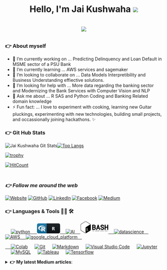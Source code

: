 <h1 align="center">Hello, I'm Jai Kushwaha <img src="https://github.com/jaikushwaha7/jaikushwaha7/blob/master/gif1.gif/" width="50" </h1>
<p align="center">
 <a href="https://github.com/DenverCoder1/readme-typing-svg"><img src="https://readme-typing-svg.herokuapp.com?lines=DS%20|%20AI%20|%20ML%20Enthusiast;Model+Developer%20|%20Model+Governance%20|%20Model+Validation;Learner+at+Heart;&center=true&width=500&height=50&font=georgia"></a>
</p>   

  ### 👉 About myself
- 🔭 I’m currently working on ... Predicting Delinquency and Loan Default in MSME sector of a PSU Bank
- 🌱 I’m currently learning ... AWS services and sagemaker
- 👯 I’m looking to collaborate on ... Data Models Interpretibility and Business Understanding effiective solutions.
- 🤔 I’m looking for help with ... More data regarding the banking sector and Modernizing the Bank Services with Computer Vision and NLP
- 💬 Ask me about ... R SAS and Python Coding and Banking Related domain knowledge
- ⚡ Fun fact: ... I love to experiment with cooking, learning new Guitar pluckings, experimenting with new technologies, building small projects, and occassionally joining hackathons. ✨

### 👉 Git Hub Stats

![Jai Kushwaha Git Stats](https://github-readme-stats-sigma-five.vercel.app/api?username=jaikushwaha7&&show_icons=true&title_color=ffffff&icon_color=bb2acf&text_color=daf7dc&bg_color=151515&v=dkE4mVhwMB4&redir_token=QUFFLUhqa1B1ZEdRd0Q0ZTdZVk9MeXEtODQzWHMxOXVsQXxBQ3Jtc0trbDd1a3c5N1RXdWxWc1JNVmp0SDhfV09FZWcwYXV4dUVXUV9fOWhkcE9CRTI1V1BtZzRFbmxqM08yWWZGRmswX1Z5VlJtQVUxc3lQdXZ3bUJoZkV6VnZjeVBjeU1TMFpvWVA3bmhNMlNRS24zQlRQOA==&event=video_description&theme=onedark)[![Top Langs](https://github-readme-stats.vercel.app/api/top-langs/?username=jaikushwaha7&layout=compact&bg_color=151515&theme=dracula)](https://github.com/anuraghazra/github-readme-stats)
                                                                                       
[![trophy](https://github-readme-stats-sigma-five.vercel.app/?username=jaikushwaha7&no-frame=true&theme=oldie)](https://github.com/jaikushwaha7/github-profile-trophy/PAT_1)

[![HitCount](http://hits.dwyl.com/jaikushwaha7/jaikushwaha7.svg)](http://hits.dwyl.com/jaikushwaha7/jaikushwaha7)
<h3 align="center"><table style="background-color:#F5F5DC">

<!--<tr>
<td>

<img align="center" src="https://github.com/jaikushwaha7/jaikushwaha7/blob/master/Jai%20Photo.jpg" width="180"/>
👨‍ Jai Kushwaha 
<p align="center">
<a href = "https://github.com/jaikushwaha7"><img src = "https://github.com/harshalrj25/MasterAssetsRepo/blob/master/gitHubLogo.png" width="32" height = "33"/></a>
<a href = "https://stackoverflow.com/users/14311693/jai-kushwaha?tab=profile"><img src = "https://github.com/harshalrj25/MasterAssetsRepo/blob/master/stackoverflow svg icon.svg" width="36" height="36"/></a>
-->
</p>
</td>

</tr> 
</table></h2>


### <i> 👉 Follow me around the web</i>

<p align="left">
  	<a href="https://jaikushwaha7.github.io/JaiKushwaha.github.io//"><img src="https://img.shields.io/badge/website-000000?style=for-the-badge&logo=About.me&logoColor=white" alt="Website"/></a>
	<a href="mailto:jaikushwaha7@gmail.com><img src="https://img.shields.io/badge/Gmail-D14836?style=for-the-badge&logo=gmail&logoColor=white" alt="Gmail"/></a>
	<a href="https://github.com/jaikushwaha7"><img src="https://img.shields.io/badge/GitHub-100000?style=for-the-badge&logo=github&logoColor=white" alt="GitHub"/></a>
	<a href="https://linkedin.com/in/jai-kushwaha"><img src="https://img.shields.io/badge/LinkedIn-0077B5?style=for-the-badge&logo=linkedin&logoColor=white" alt="LinkedIn"/></a>
	<a href="https://www.facebook.com/jai.kushwaha.5/"><img src="https://img.shields.io/badge/Facebook-1877F2?style=for-the-badge&logo=facebook&logoColor=white" alt="Facebook"/></a>
        <a href="https://medium.com/@jaikushwaha7/"><img src="https://img.shields.io/badge/Medium-12100E?style=for-the-badge&logo=medium&logoColor=white" alt="Medium"/></a>

</div>

### 👉 Languages & Tools 👨‍💻 🛠
<p align="left">
<!-- For more icons please follow  https://github.com/MikeCodesDotNET/ColoredBadges -->	
&emsp;
    <a href="#"><img src="https://img.shields.io/badge/Python-14354C?style=for-the-badge&logo=python&logoColor=white" alt="python" width="100" hight="30"> 
&emsp;
<a href="#"><img src="https://github.com/MikeCodesDotNET/ColoredBadges/blob/master/png/dev/languages/r.png" alt="R" >&emsp;
 <a href="#"><img src="https://github.com/Xx-Ashutosh-xX/Xx-Ashutosh-xX/blob/master/assets/icons/ai.png" alt="AI" width="90" hight="30">&emsp;
 <a href="#"><img src="https://github.com/Xx-Ashutosh-xX/Xx-Ashutosh-xX/blob/master/assets/icons/bash.png" alt="bash" width="90" hight="30">&emsp;
 <a href="#"><img src="https://github.com/Xx-Ashutosh-xX/Xx-Ashutosh-xX/blob/master/assets/icons/datascience.png" alt="datascience" width="150" hight="80">&emsp;
 <a href="#"><img src="https://github.com/MikeCodesDotNET/ColoredBadges/blob/master/png/dev/services/aws.png" alt="AWS" width="90" hight="30">&emsp;
 <a href="#"><img src="https://github.com/Xx-Ashutosh-xX/Xx-Ashutosh-xX/blob/master/assets/icons/google_cloud_platform.png" alt="google_cloud_platform" width="200" hight="80">&emsp;
<p>
  &emsp;
    <a href="#"><img alt="Colab" src="https://img.shields.io/badge/Colab-00b56a.svg?logo=google-colab&logoColor=white"></a>
  &emsp;
    <a href="#"><img alt="Git" src="https://img.shields.io/badge/Git%20-%23F05033.svg?logo=git&logoColor=white"></a>
&emsp;
    <a href="#"><img alt="Markdown" src="https://img.shields.io/badge/Markdown-000000?style=flate&logo=markdown&logoColor=white"></a>
  &emsp;
    <a href="#"><img alt="Visual Studio Code" src="https://img.shields.io/badge/Visual%20Studio%20Code-0078d7.svg?logo=visual-studio-code&logoColor=white"></a>
  &emsp;
    <a href="#"><img alt="Jupyter" src="https://img.shields.io/badge/Jupyter%20-%23F37626.svg?logo=Jupyter&logoColor=white"></a>
 &emsp; 
    <a href="#"><img alt="MySQL" src="https://img.shields.io/badge/MySQL-00000F?style=for-the-badge&logo=mysql&logoColor=white"></a>
 &emsp; 	
    <a href="#"><img alt="Tableau" src="https://img.shields.io/badge/Tableau-E97627?style=for-the-badge&logo=Tableau&logoColor=white"></a>
 &emsp; 	
    <a href="#"><img alt="Tensorflow" src="https://img.shields.io/badge/TensorFlow-FF6F00?style=for-the-badge&logo=tensorflow&logoColor=white"></a>
 &emsp; 
															

<details> 

<summary><b> 👉 My latest Medium articles</b>:</summary>
   <a target="_blank" href="https://medium.com/@jaikushwaha7/enhancing-poorly-designed-dashboard-a3eec838c6b5?source=---------2----------------------------"><img src="https://github-readme-medium-recent-article.vercel.app/medium/@jaikushwaha7/0" alt="Recent Article 0"></a>
   <a target="_blank" href="https://medium.com/@jaikushwaha7/application-of-linear-programming-lp-and-discuss-the-usefulness-of-lp-91c1bf1d1c5c?source=---------3----------------------------/1"><img src="https://github-readme-medium-recent-article.vercel.app/medium/@jaikushwaha7/1" alt="Recent Article 1"></a>
   <a target="_blank" href="https://medium.com/@jaikushwaha7/applications-of-various-time-series-models-in-the-context-of-prices-of-airlines-ticket-like-low-911b060a94cb?source=---------4----------------------------/2"><img src="https://github-readme-medium-recent-article.vercel.app/medium/@jaikushwaha7/2" alt="Recent Article 2"></a>
   <a target="_blank" href="https://medium.com/@jaikushwaha7/the-applications-of-anova-one-way-anova-two-way-anova-and-regression-techniques-in-the-context-c53d84c1a248?source=---------5----------------------------/3"><img src="https://github-readme-medium-recent-article.vercel.app/medium/@jaikushwaha7/3" alt="Recent Article 3"></a>
</details>



